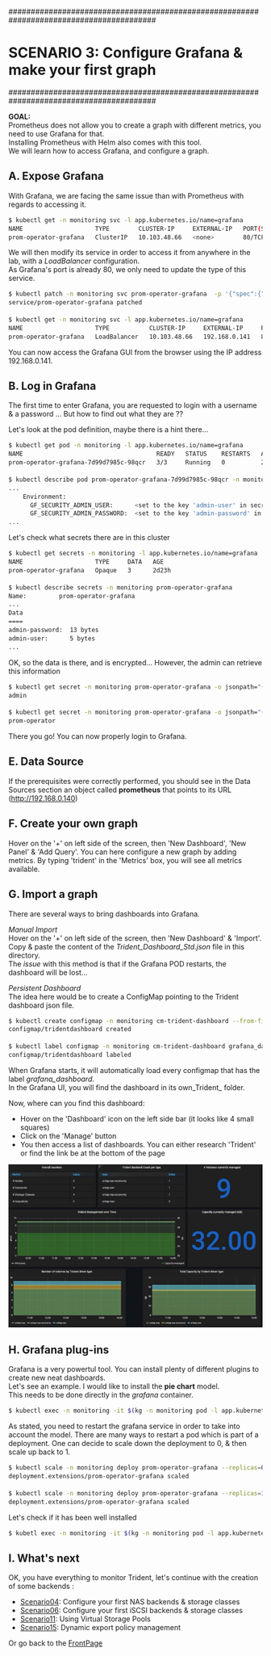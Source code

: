 #########################################################################################
# SCENARIO 3: Configure Grafana & make your first graph
#########################################################################################

**GOAL:**  
Prometheus does not allow you to create a graph with different metrics, you need to use Grafana for that.  
Installing Prometheus with Helm also comes with this tool.  
We will learn how to access Grafana, and configure a graph.

## A. Expose Grafana

With Grafana, we are facing the same issue than with Prometheus with regards to accessing it.

```bash
$ kubectl get -n monitoring svc -l app.kubernetes.io/name=grafana
NAME                    TYPE        CLUSTER-IP     EXTERNAL-IP   PORT(S)   AGE
prom-operator-grafana   ClusterIP   10.103.48.66   <none>        80/TCP    30m
```

We will then modify its service in order to access it from anywhere in the lab, with a *LoadBalancer* configuration.  
As Grafana's port is already 80, we only need to update the type of this service.  

```bash
$ kubectl patch -n monitoring svc prom-operator-grafana  -p '{"spec":{"type":"LoadBalancer"}}'
service/prom-operator-grafana patched

$ kubectl get -n monitoring svc -l app.kubernetes.io/name=grafana
NAME                    TYPE           CLUSTER-IP     EXTERNAL-IP     PORT(S)        AGE
prom-operator-grafana   LoadBalancer   10.103.48.66   192.168.0.141   80:30291/TCP   37m
```

You can now access the Grafana GUI from the browser using the IP address 192.168.0.141.

## B. Log in Grafana

The first time to enter Grafana, you are requested to login with a username & a password ...
But how to find out what they are ??

Let's look at the pod definition, maybe there is a hint there...

```bash
$ kubectl get pod -n monitoring -l app.kubernetes.io/name=grafana
NAME                                     READY   STATUS    RESTARTS   AGE
prom-operator-grafana-7d99d7985c-98qcr   3/3     Running   0          2d23h

$ kubectl describe pod prom-operator-grafana-7d99d7985c-98qcr -n monitoring
...
    Environment:
      GF_SECURITY_ADMIN_USER:      <set to the key 'admin-user' in secret 'prom-operator-grafana'>      Optional: false
      GF_SECURITY_ADMIN_PASSWORD:  <set to the key 'admin-password' in secret 'prom-operator-grafana'>  Optional: false
...
```

Let's check what secrets there are in this cluster

```bash
$ kubectl get secrets -n monitoring -l app.kubernetes.io/name=grafana
NAME                    TYPE     DATA   AGE
prom-operator-grafana   Opaque   3      2d23h

$ kubectl describe secrets -n monitoring prom-operator-grafana
Name:         prom-operator-grafana
...
Data
====
admin-password:  13 bytes
admin-user:      5 bytes
...
```

OK, so the data is there, and is encrypted... However, the admin can retrieve this information

```bash
$ kubectl get secret -n monitoring prom-operator-grafana -o jsonpath="{.data.admin-user}" | base64 --decode ; echo
admin

$ kubectl get secret -n monitoring prom-operator-grafana -o jsonpath="{.data.admin-password}" | base64 --decode ; echo
prom-operator
```

There you go!
You can now properly login to Grafana.

## E. Data Source

If the prerequisites were correctly performed, you should see in the Data Sources section an object called **prometheus** that points to its URL (http://192.168.0.140)

## F. Create your own graph

Hover on the '+' on left side of the screen, then 'New Dashboard', 'New Panel' & 'Add Query'.
You can here configure a new graph by adding metrics. By typing 'trident' in the 'Metrics' box, you will see all metrics available.

## G. Import a graph

There are several ways to bring dashboards into Grafana.  

*Manual Import*  
Hover on the '+' on left side of the screen, then 'New Dashboard' & 'Import'.
Copy & paste the content of the _Trident_Dashboard_Std.json_ file in this directory.  
The _issue_ with this method is that if the Grafana POD restarts, the dashboard will be lost...  

*Persistent Dashboard*  
The idea here would be to create a ConfigMap pointing to the Trident dashboard json file.

```bash
$ kubectl create configmap -n monitoring cm-trident-dashboard --from-file=Dashboards/Trident_Dashboard_Std.json
configmap/tridentdashboard created

$ kubectl label configmap -n monitoring cm-trident-dashboard grafana_dashboard=1
configmap/tridentdashboard labeled
```

When Grafana starts, it will automatically load every configmap that has the label _grafana_dashboard_.  
In the Grafana UI, you will find the dashboard in its own_Trident_ folder.  

Now, where can you find this dashboard:

- Hover on the 'Dashboard' icon on the left side bar (it looks like 4 small squares)  
- Click on the 'Manage' button  
- You then access a list of dashboards. You can either research 'Trident' or find the link be at the bottom of the page  

![Trident Dashboard](../Images/trident_dashboard.jpg "Trident Dashboard")

## H. Grafana plug-ins

Grafana is a very powertul tool. You can install plenty of different plugins to create new neat dashboards.  
Let's see an example. I would like to install the **pie chart** model.  
This needs to be done directly in the _grafana_ container.

```bash
$ kubectl exec -n monitoring -it $(kg -n monitoring pod -l app.kubernetes.io/name=grafana --output=name) -c grafana -- grafana-cli plugins install grafana-piechart-panel
```

As stated, you need to restart the grafana service in order to take into account the model.
There are many ways to restart a pod which is part of a deployment. One can decide to scale down the deployment to 0, & then scale up back to 1.

```bash
$ kubectl scale -n monitoring deploy prom-operator-grafana --replicas=0
deployment.extensions/prom-operator-grafana scaled

$ kubectl scale -n monitoring deploy prom-operator-grafana --replicas=1
deployment.extensions/prom-operator-grafana scaled
```

Let's check if it has been well installed

```bash
$ kubetl exec -n monitoring -it $(kg -n monitoring pod -l app.kubernetes.io/name=grafana --output=name) -c grafana -- grafana-cli plugins ls
```

## I. What's next

OK, you have everything to monitor Trident, let's continue with the creation of some backends :

- [Scenario04](../../Scenario04): Configure your first NAS backends & storage classes  
- [Scenario06](../../Scenario06): Configure your first iSCSI backends & storage classes  
- [Scenario11](../../Scenario11): Using Virtual Storage Pools  
- [Scenario15](../../Scenario15): Dynamic export policy management  

Or go back to the [FrontPage](https://github.com/YvosOnTheHub/LabNetApp)